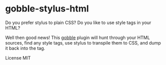 # gobble-stylus-html

Do you prefer stylus to plain CSS? Do you like to use style tags in your HTML?

Well then good news! This [gobble](http://github.com/gobblejs/gobble) plugin will hunt through your HTML sources, find any style tags, use stylus to transpile them to CSS, and dump it back into the tag.

License MIT
